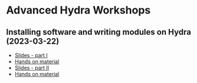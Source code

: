 # Advanced Hydra Workshops

## Installing software and writing modules on Hydra (2023-03-22)
- [Slides - part I](sw+modules-1.pdf)
- [Hands on material](sw+modules.md#here)
- [Slides - part II](sw+modules-2.pdf)
- [Hands on material](sw+modules.md#write-a-module-file)

